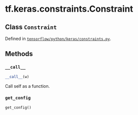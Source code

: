 <div itemscope itemtype="http://developers.google.com/ReferenceObject">
<meta itemprop="name" content="tf.keras.constraints.Constraint" />
<meta itemprop="property" content="__call__"/>
<meta itemprop="property" content="get_config"/>
</div>

# tf.keras.constraints.Constraint

## Class `Constraint`





Defined in [`tensorflow/python/keras/constraints.py`](https://www.tensorflow.org/code/tensorflow/python/keras/constraints.py).



## Methods

<h3 id="__call__"><code>__call__</code></h3>

``` python
__call__(w)
```

Call self as a function.

<h3 id="get_config"><code>get_config</code></h3>

``` python
get_config()
```





